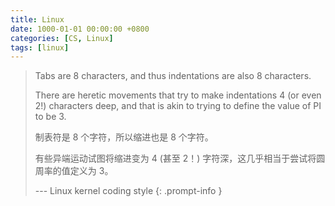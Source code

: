 ```yaml
---
title: Linux
date: 1000-01-01 00:00:00 +0800
categories: [CS, Linux]
tags: [linux]
---
```


> Tabs are 8 characters, and thus indentations are also 8 characters.
>
> There are heretic movements that try to make indentations 4 (or even 2!) characters deep, and that is akin to trying to define the value of PI to be 3.
>
> 制表符是 8 个字符，所以缩进也是 8 个字符。
>
> 有些异端运动试图将缩进变为 4 (甚至 2！) 字符深，这几乎相当于尝试将圆周率的值定义为 3。
>
> --- Linux kernel coding style
{: .prompt-info }
